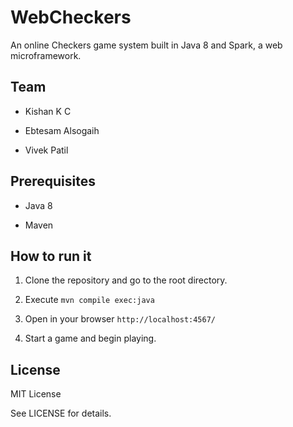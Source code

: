 # WebCheckers

An online Checkers game system built in Java 8 and Spark, a web
microframework.

## Team

- Kishan K C

- Ebtesam Alsogaih

- Vivek Patil


## Prerequisites

- Java 8

- Maven


## How to run it

1. Clone the repository and go to the root directory.

2. Execute `mvn compile exec:java`

3. Open in your browser `http://localhost:4567/`

4. Start a game and begin playing.


## License
MIT License

See LICENSE for details.
